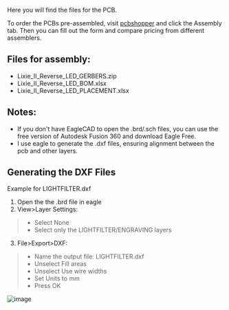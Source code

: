 Here you will find the files for the PCB.  

To order the PCBs pre-assembled, visit [pcbshopper](https://pcbshopper.com/) and click the Assembly tab.  Then you can fill out the form and compare pricing from different assemblers.

## Files for assembly:

* Lixie_II_Reverse_LED_GERBERS.zip
* Lixie_II_Reverse_LED_BOM.xlsx
* Lixie_II_Reverse_LED_PLACEMENT.xlsx

## Notes:

* If you don't have EagleCAD to open the .brd/.sch files, you can use the free version of Autodesk Fusion 360 and download Eagle Free.
* I use eagle to generate the .dxf files, ensuring alignment between the pcb and other layers.  

## Generating the DXF Files
Example for LIGHTFILTER.dxf
1. Open the the .brd file in eagle
1. View>Layer Settings: 
> * Select None
> * Select only the LIGHTFILTER/ENGRAVING layers
3. File>Export>DXF: 
> * Name the output file: LIGHTFILTER.dxf
> * Unselect Fill areas
> * Unselect Use wire widths
> * Set Units to mm
> * Press OK

![image](https://user-images.githubusercontent.com/6401110/198635013-37d63f40-745a-42ab-a68d-80de9853c155.png)
